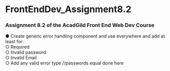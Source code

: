 # FrontEndDev_Assignment8.2
### Assignment 8.2 of the AcadGild Front End Web Dev Course

● Create generic error handling component and use everywhere and add at least for:  
○ Required  
○ Invalid password  
○ Invalid Email  
○ Add any valid error type  //passwords equal done here